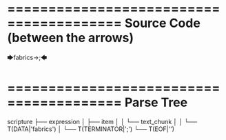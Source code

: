 ========================================
Source Code (between the arrows)
========================================

🡆fabrics->;🡄

========================================
Parse Tree
========================================

scripture
├── expression
│   ├── item
│   │   └── text_chunk
│   │       └── T(DATA|'fabrics')
│   └── T(TERMINATOR|';')
└── T(EOF|'<EOF>')